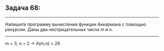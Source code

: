 ## Задача 68: ##
___
Напишите программу вычисления функции Аккермана с помощью
рекурсии. Даны два неотрицательных числа m и n.
***
m = 3, n = 2 -> A(m,n) = 29